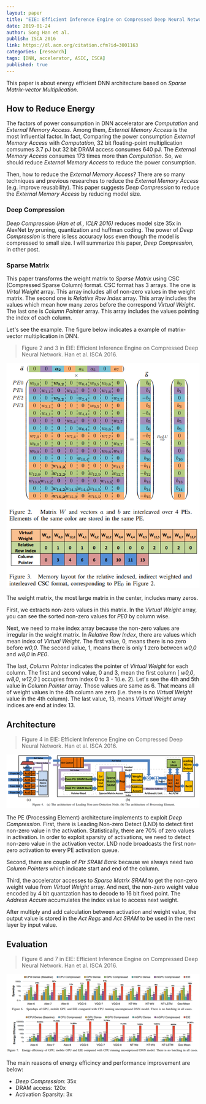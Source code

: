 ```yaml
---
layout: paper
title: "EIE: Efficient Inference Engine on Compressed Deep Neural Network"
date: 2019-01-24
author: Song Han et al.
publish: ISCA 2016
link: https://dl.acm.org/citation.cfm?id=3001163
categories: [research]
tags: [DNN, accelerator, ASIC, ISCA]
published: true
---
```


This paper is about energy efficient DNN architecture based on *Sparse Matrix-vector Multiplication*.

## How to Reduce Energy

The factors of power consumption in DNN accelerator are *Computation* and *External Memory Access*. Among them, *External Memory Access* is the most Influential factor. In fact, Comparing the power consumption *External Memory Access* with *Computation*, 32 bit floating-point multiplication comsumes 3.7 pJ but 32 bit DRAM access consumes 640 pJ. The *External Memory Access* consumes 173 times more than *Computation*. So, we should reduce *External Memory Access* to reduce the power consumption.

Then, how to reduce the *External Memory Access*? There are so many techniques and previous researches to reduce the *External Memory Access* (e.g. improve reusability). This paper suggests *Deep Compression* to reduce the *External Memory Access* by reducing model size.

### Deep Compression

*Deep Compression (Han et al., ICLR 2016)* reduces model size 35x in AlexNet by pruning, quantization and huffman coding. The power of *Deep Compression* is there is less accuracy loss even though the model is compressed to small size. I will summarize this paper, *Deep Compression*, in other post.

### Sparse Matrix

This paper transforms the weight matrix to *Sparse Matrix* using CSC (Compressed Sparse Column) format. CSC format has 3 arrays. The one is *Virtal Weight* array. This array includes all of non-zero values in the weight matrix. The second one is *Relative Row Index* array. This array includes the values which mean how many zeros before the correspond *Virtual Weight*. The last one is *Column Pointer* array. This array includes the values pointing the index of each column.

Let's see the example. The figure below indicates a example of matrix-vector multiplication in DNN.

> Figure 2 and 3 in EIE: Efficient Inference Engine on Compressed Deep Neural Network. Han et al. ISCA 2016.

![Sparse Matrix](/images/EIE/1.png)

The weight matrix, the most large matrix in the center, includes many zeros. 

First, we extracts non-zero values in this matrix. In the *Virtual Weight* array, you can see the sorted non-zero values for *PE0* by column wise. 

Next, we need to make index array because the non-zero values are irregular in the weight matrix. In *Relative Row Index*, there are values which mean index of *Virtual Weight*. The first value, 0, means there is no zero before *w0,0*. The second value, 1, means there is only 1 zero between *w0,0* and *w8,0* in *PE0*. 

The last, *Column Pointer* indicates the pointer of *Virtual Weight* for each column. The first and second value, 0 and 3, mean the first column [ *w0,0*, *w8,0*, *w12,0* ] occupies from index 0 to 3 - 1(i.e. 2). Let's see the 4th and 5th value in *Column Pointer* array. Those values are same as 6. That means all of weight values in the 4th column are zero (i.e. there is no *Virtual Weight* value in the 4th column). The last value, 13, means *Virtual Weight* array indices are end at index 13.

## Architecture

> Figure 4 in EIE: Efficient Inference Engine on Compressed Deep Neural Network. Han et al. ISCA 2016.

![Architecture](/images/EIE/2.png)

The PE (Processing Element) architecture implements to exploit *Deep Compression*. First, there is Leading Non-zero Detect (LND) to detect first non-zero value in the activation. Statistically, there are 70% of zero values in activation. In order to exploit sparsity of activations, we need to detect non-zero value in the activation vector. LND node broadcasts the first non-zero activation to every PE activation queue.

Second, there are couple of *Ptr SRAM Bank* because we always need two *Column Pointers* which indicate start and end of the column.

Third, the accelerator accesses to *Sparse Matrix SRAM* to get the non-zero weight value from *Virtual Weight* array. And next, the non-zero weight value encoded by 4 bit quantzation has to decode to 16 bit fixed point. The *Address Accum* accumulates the index value to access next weight.

After multiply and add calculation between activation and weight value, the output value is stored in the *Act Regs* and *Act SRAM* to be used in the next layer by input value.

## Evaluation

> Figure 6 and 7 in EIE: Efficient Inference Engine on Compressed Deep Neural Network. Han et al. ISCA 2016.

![Evaluation](/images/EIE/3.png)

The main reasons of energy efficincy and performance improvement are below:

- *Deep Compression*: 35x
- DRAM access: 120x
- Activation Sparsity: 3x